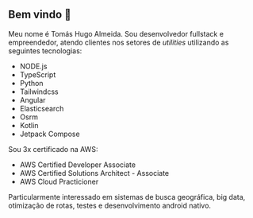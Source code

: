 ## Bem vindo 👋

Meu nome é Tomás Hugo Almeida. Sou desenvolvedor fullstack e empreendedor, atendo clientes nos setores de _utilities_ utilizando as seguintes tecnologias:

- NODE.js
- TypeScript
- Python
- Tailwindcss
- Angular
- Elasticsearch
- Osrm
- Kotlin
- Jetpack Compose

Sou 3x certificado na AWS:

- AWS Certified Developer Associate
- AWS Certified Solutions Architect - Associate
- AWS Cloud Practicioner

Particularmente interessado em sistemas de busca geográfica, big data, otimização de rotas, testes e desenvolvimento android nativo.